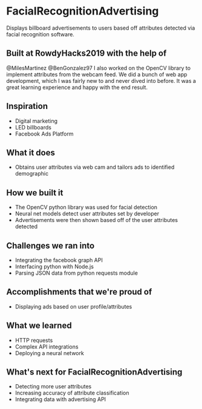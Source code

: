 # FacialRecognitionAdvertising
Displays billboard advertisements to users based off attributes detected via facial recognition software. 

## Built at RowdyHacks2019 with the help of 
@MilesMartinez
@BenGonzalez97 I also worked on the OpenCV library to implement attributes from the webcam feed. We did a bunch of web app development, which I was fairly new to and never dived into before. It was a great learning experience and happy with the end result.
## Inspiration
- Digital marketing 
- LED billboards
- Facebook Ads Platform 
## What it does
- Obtains user attributes via web cam and tailors ads to identified demographic 
## How we built it
- The OpenCV python library was used for facial detection 
- Neural net models detect user attributes set by developer 
- Advertisements were then shown based off of the user attributes detected 
## Challenges we ran into
- Integrating the facebook graph API 
- Interfacing python with Node.js 
- Parsing JSON data from python requests module  
## Accomplishments that we're proud of
- Displaying ads based on user profile/attributes 
## What we learned
- HTTP requests
- Complex API integrations
- Deploying a neural network 
## What's next for FacialRecognitionAdvertising
- Detecting more user attributes 
- Increasing accuracy of attribute classification
- Integrating data with advertising API 
